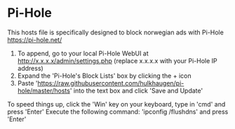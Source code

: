 # Pi-Hole

This hosts file is specifically designed to block norwegian ads with Pi-Hole https://pi-hole.net/

1. To append, go to your local Pi-Hole WebUI at http://x.x.x.x/admin/settings.php (replace x.x.x.x with your Pi-Hole IP address)
2. Expand the 'Pi-Hole's Block Lists' box by clicking the + icon
3. Paste 'https://raw.githubusercontent.com/hulkhaugen/pi-hole/master/hosts' into the text box and click 'Save and Update'

To speed things up, click the 'Win' key on your keyboard, type in 'cmd' and press 'Enter'
Execute the following command: 'ipconfig /flushdns' and press 'Enter'
